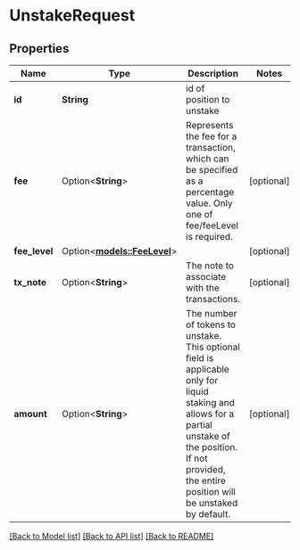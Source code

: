 # UnstakeRequest

## Properties

Name | Type | Description | Notes
------------ | ------------- | ------------- | -------------
**id** | **String** | id of position to unstake | 
**fee** | Option<**String**> | Represents the fee for a transaction, which can be specified as a percentage value. Only one of fee/feeLevel is required. | [optional]
**fee_level** | Option<[**models::FeeLevel**](FeeLevel.md)> |  | [optional]
**tx_note** | Option<**String**> | The note to associate with the transactions. | [optional]
**amount** | Option<**String**> | The number of tokens to unstake.  This optional field is applicable only for liquid staking and allows for a partial unstake of the position.  If not provided, the entire position will be unstaked by default. | [optional]

[[Back to Model list]](../README.md#documentation-for-models) [[Back to API list]](../README.md#documentation-for-api-endpoints) [[Back to README]](../README.md)


